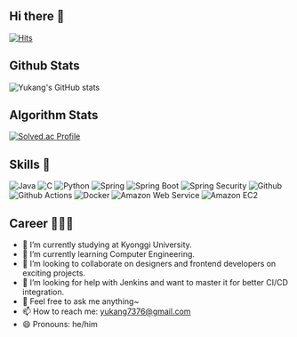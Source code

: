 ## Hi there 👋

[![Hits](https://hits.seeyoufarm.com/api/count/incr/badge.svg?url=https%3A%2F%2Fgithub.com%2Fyukang0316&count_bg=%23D9B3B3&title_bg=%23C98484&icon=&icon_color=%23E7E7E7&title=hits&edge_flat=false)](https://hits.seeyoufarm.com)

## Github Stats 
![Yukang's GitHub stats](https://github-readme-stats.vercel.app/api?username=yukang0316&show_icons=true&theme=radical)

## Algorithm Stats
[![Solved.ac Profile](http://mazassumnida.wtf/api/v2/generate_badge?boj=yukang0316)](https://solved.ac/yukang0316/)

## Skills 💪
![Java](https://img.shields.io/badge/Java-007396.svg?&style=for-the-badge&logo=Java&logoColor=white)
![C](https://img.shields.io/badge/C-A8B9CC.svg?&style=for-the-badge&logo=C&logoColor=white)
![Python](https://img.shields.io/badge/Python-3776AB.svg?&style=for-the-badge&logo=Python&logoColor=white)
![Spring](https://img.shields.io/badge/Spring-6DB33F.svg?&style=for-the-badge&logo=Spring&logoColor=white)
![Spring Boot](https://img.shields.io/badge/Spring%20Boot-6DB33F.svg?&style=for-the-badge&logo=Spring%20Boot&logoColor=white)
![Spring Security](https://img.shields.io/badge/Spring%20Securitiy-6DB33F.svg?&style=for-the-badge&logo=Spring%20Security&logoColor=white)
![Github](https://img.shields.io/badge/Github-181717.svg?&style=for-the-badge&logo=Github&logoColor=white)
![Github Actions](https://img.shields.io/badge/Github%20Actions-2088FF.svg?&style=for-the-badge&logo=Github%20Actions&logoColor=white)
![Docker](https://img.shields.io/badge/Docker-2496ED.svg?&style=for-the-badge&logo=Docker&logoColor=white)
![Amazon Web Service](https://img.shields.io/badge/Amazon%20Web%20Service-232F3E.svg?&style=for-the-badge&logo=Amazon%20Web%20Service&logoColor=white)
![Amazon EC2](https://img.shields.io/badge/Amazon%20EC2-FF9900.svg?&style=for-the-badge&logo=Amazon%20EC2&logoColor=white)

## Career 👨🏻‍💻
- 🔭 I’m currently studying at Kyonggi University.
- 🌱 I’m currently learning Computer Engineering.
- 👯 I’m looking to collaborate on designers and frontend developers on exciting projects.
- 🤔 I’m looking for help with Jenkins and want to master it for better CI/CD integration.
- 💬 Feel free to ask me anything~
- 📫 How to reach me: yukang7376@gmail.com   
- 😄 Pronouns: he/him
